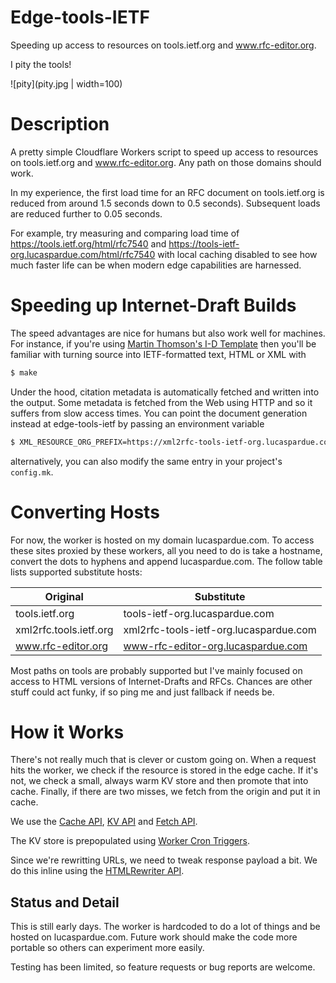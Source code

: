 # Edge-tools-IETF

Speeding up access to resources on tools.ietf.org and www.rfc-editor.org.

I pity the tools!

![pity](pity.jpg | width=100)

# Description

A pretty simple Cloudflare Workers script to speed up access to resources on
tools.ietf.org and www.rfc-editor.org. Any path on those domains should work.

In my experience, the first load time for an RFC document on tools.ietf.org is
reduced from around 1.5 seconds down to 0.5 seconds). Subsequent loads are
reduced further to 0.05 seconds.

For example, try measuring and comparing load time of
https://tools.ietf.org/html/rfc7540 and
https://tools-ietf-org.lucaspardue.com/html/rfc7540 with local caching disabled
to see how much faster life can be when modern edge capabilities are harnessed.

# Speeding up Internet-Draft Builds

The speed advantages are nice for humans but also work well for machines. For
instance, if you're using [Martin Thomson's I-D
Template](https://github.com/martinthomson/i-d-template) then you'll be familiar
with turning source into IETF-formatted text, HTML or XML with


```sh
$ make
```

Under the hood, citation metadata is automatically fetched and written into the
output. Some metadata is fetched from the Web using HTTP and so it suffers from
slow access times. You can point the document generation instead at
edge-tools-ietf by passing an environment variable

```sh
$ XML_RESOURCE_ORG_PREFIX=https://xml2rfc-tools-ietf-org.lucaspardue.com/public/rfc make
```

alternatively, you can also modify the same entry in your project's `config.mk`.

# Converting Hosts

For now, the worker is hosted on my domain lucaspardue.com. To access these
sites proxied by these workers, all you need to do is take a hostname, convert
the dots to hyphens and append lucaspardue.com. The follow table lists supported
substitute hosts:

| Original  | Substitute  |
|---|---|
| tools.ietf.org | tools-ietf-org.lucaspardue.com |
| xml2rfc.tools.ietf.org | xml2rfc-tools-ietf-org.lucaspardue.com |
| www.rfc-editor.org  | www-rfc-editor-org.lucaspardue.com  |

Most paths on tools are probably supported but I've mainly focused on access to
HTML versions of Internet-Drafts and RFCs. Chances are other stuff could act
funky, if so ping me and just fallback if needs be.

# How it Works

There's not really much that is clever or custom going on. When a request hits
the worker, we check if the resource is stored in the edge cache. If it's not,
we check a small, always warm KV store and then promote that into cache.
Finally, if there are two misses, we fetch from the origin and put it in cache.

We use the
[Cache API](https://developers.cloudflare.com/workers/runtime-apis/cache),
[KV API](https://developers.cloudflare.com/workers/runtime-apis/kv) and
[Fetch API](https://developers.cloudflare.com/workers/runtime-apis/fetch).

The KV store is prepopulated using [Worker Cron Triggers](https://developers.cloudflare.com/workers/platform/cron-triggers).

Since we're rewritting URLs, we need to tweak response payload a bit. We do this
inline using the [HTMLRewriter API](https://developers.cloudflare.com/workers/runtime-apis/html-rewriter).

## Status and Detail

This is still early days. The worker is hardcoded to do a lot of things and be
hosted on lucaspardue.com. Future work should make the code more portable so
others can experiment more easily.

Testing has been limited, so feature requests or bug reports are welcome.

